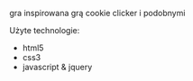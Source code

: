 gra inspirowana grą cookie clicker i podobnymi

Użyte technologie:
* html5
* css3
* javascript & jquery
